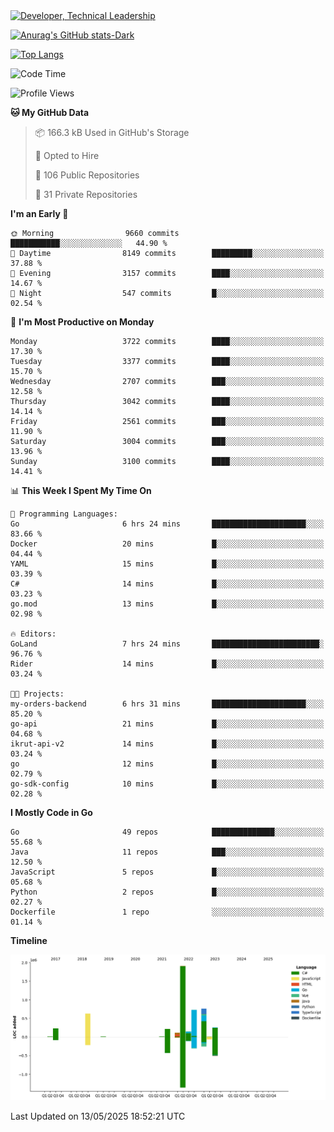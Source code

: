 <div>
  <a href="https://www.linkedin.com/in/arielpineiro/" target="_blank" rel="nofollow noopener noreferrer">
    <img src="https://img.shields.io/badge/-LinkedIn-%230077B5?style=for-the-badge&logo=linkedin&logoColor=white" alt="Developer, Technical Leadership" title="Ariel Piñeiro">
  </a>
</div>

[![Anurag's GitHub stats-Dark](https://github-readme-stats.vercel.app/api?username=arielsrv&show_icons=true&theme=dark#gh-dark-mode-only)](https://github.com/anuraghazra/github-readme-stats#gh-dark-mode-only)

[![Top Langs](https://github-readme-stats.vercel.app/api/top-langs/?username=arielsrv&layout=compact&langs_count=10&theme=dark#gh-dark-mode-only)](https://github.com/anuraghazra/github-readme-stats&theme=dark#gh-dark-mode-only)

<!--START_SECTION:waka-->
![Code Time](http://img.shields.io/badge/Code%20Time-1%2C249%20hrs%2054%20mins-blue)

![Profile Views](http://img.shields.io/badge/Profile%20Views-0-blue)

**🐱 My GitHub Data** 

> 📦 166.3 kB Used in GitHub's Storage 
 > 
> 💼 Opted to Hire
 > 
> 📜 106 Public Repositories 
 > 
> 🔑 31 Private Repositories 
 > 
**I'm an Early 🐤** 

```text
🌞 Morning                9660 commits        ███████████░░░░░░░░░░░░░░   44.90 % 
🌆 Daytime                8149 commits        █████████░░░░░░░░░░░░░░░░   37.88 % 
🌃 Evening                3157 commits        ████░░░░░░░░░░░░░░░░░░░░░   14.67 % 
🌙 Night                  547 commits         █░░░░░░░░░░░░░░░░░░░░░░░░   02.54 % 
```
📅 **I'm Most Productive on Monday** 

```text
Monday                   3722 commits        ████░░░░░░░░░░░░░░░░░░░░░   17.30 % 
Tuesday                  3377 commits        ████░░░░░░░░░░░░░░░░░░░░░   15.70 % 
Wednesday                2707 commits        ███░░░░░░░░░░░░░░░░░░░░░░   12.58 % 
Thursday                 3042 commits        ████░░░░░░░░░░░░░░░░░░░░░   14.14 % 
Friday                   2561 commits        ███░░░░░░░░░░░░░░░░░░░░░░   11.90 % 
Saturday                 3004 commits        ███░░░░░░░░░░░░░░░░░░░░░░   13.96 % 
Sunday                   3100 commits        ████░░░░░░░░░░░░░░░░░░░░░   14.41 % 
```


📊 **This Week I Spent My Time On** 

```text
💬 Programming Languages: 
Go                       6 hrs 24 mins       █████████████████████░░░░   83.66 % 
Docker                   20 mins             █░░░░░░░░░░░░░░░░░░░░░░░░   04.44 % 
YAML                     15 mins             █░░░░░░░░░░░░░░░░░░░░░░░░   03.39 % 
C#                       14 mins             █░░░░░░░░░░░░░░░░░░░░░░░░   03.23 % 
go.mod                   13 mins             █░░░░░░░░░░░░░░░░░░░░░░░░   02.98 % 

🔥 Editors: 
GoLand                   7 hrs 24 mins       ████████████████████████░   96.76 % 
Rider                    14 mins             █░░░░░░░░░░░░░░░░░░░░░░░░   03.24 % 

🐱‍💻 Projects: 
my-orders-backend        6 hrs 31 mins       █████████████████████░░░░   85.20 % 
go-api                   21 mins             █░░░░░░░░░░░░░░░░░░░░░░░░   04.68 % 
ikrut-api-v2             14 mins             █░░░░░░░░░░░░░░░░░░░░░░░░   03.24 % 
go                       12 mins             █░░░░░░░░░░░░░░░░░░░░░░░░   02.79 % 
go-sdk-config            10 mins             █░░░░░░░░░░░░░░░░░░░░░░░░   02.28 % 
```

**I Mostly Code in Go** 

```text
Go                       49 repos            ██████████████░░░░░░░░░░░   55.68 % 
Java                     11 repos            ███░░░░░░░░░░░░░░░░░░░░░░   12.50 % 
JavaScript               5 repos             █░░░░░░░░░░░░░░░░░░░░░░░░   05.68 % 
Python                   2 repos             █░░░░░░░░░░░░░░░░░░░░░░░░   02.27 % 
Dockerfile               1 repo              ░░░░░░░░░░░░░░░░░░░░░░░░░   01.14 % 
```



**Timeline**

![Lines of Code chart](https://raw.githubusercontent.com/arielsrv/arielsrv/main/assets/bar_graph.png)


 Last Updated on 13/05/2025 18:52:21 UTC
<!--END_SECTION:waka-->
